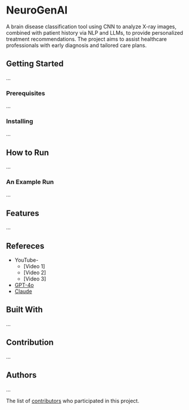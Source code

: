 # NeuroGenAI

A brain disease classification tool using CNN to analyze X-ray images, combined with patient history via NLP and LLMs, to provide personalized treatment recommendations. The project aims to assist healthcare professionals with early diagnosis and tailored care plans.<br>

## Getting Started
...

### Prerequisites
...

### Installing
...

## How to Run
...

### An Example Run
...

## Features
...

## Refereces

- YouTube-
  - [Video 1]
  - [Video 2]
  - [Video 3]
- [GPT-4o](https://chatgpt.com/)
- [Claude](https://claude.ai)

## Built With
...

## Contribution
...

## Authors
...

The list of [contributors](https://github.com/tashmeetsk/neurogenai/contributors) who participated in this project.
